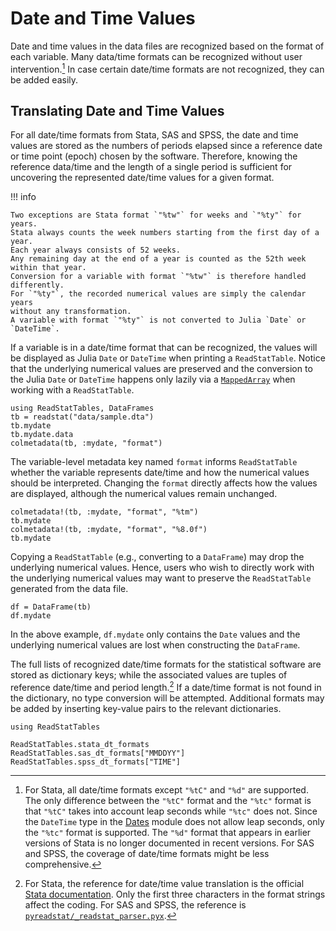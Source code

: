 # Date and Time Values

Date and time values in the data files are recognized based on
the format of each variable.
Many data/time formats can be recognized without user intervention.[^1]
In case certain date/time formats are not recognized,
they can be added easily.

## Translating Date and Time Values

For all date/time formats from Stata, SAS and SPSS,
the date and time values are stored as the numbers of periods elapsed
since a reference date or time point (epoch) chosen by the software.
Therefore, knowing the reference data/time and the length of a single period
is sufficient for uncovering the represented date/time values for a given format.

!!! info

    Two exceptions are Stata format `"%tw"` for weeks and `"%ty"` for years.
    Stata always counts the week numbers starting from the first day of a year.
    Each year always consists of 52 weeks.
    Any remaining day at the end of a year is counted as the 52th week within that year.
    Conversion for a variable with format `"%tw"` is therefore handled differently.
    For `"%ty"`, the recorded numerical values are simply the calendar years
    without any transformation.
    A variable with format `"%ty"` is not converted to Julia `Date` or `DateTime`.

If a variable is in a date/time format that can be recognized,
the values will be displayed as Julia `Date` or `DateTime`
when printing a `ReadStatTable`.
Notice that the underlying numerical values are preserved
and the conversion to the Julia `Date` or `DateTime` happens only lazily
via a [`MappedArray`](https://github.com/JuliaArrays/MappedArrays.jl)
when working with a `ReadStatTable`.

```@repl date
using ReadStatTables, DataFrames
tb = readstat("data/sample.dta")
tb.mydate
tb.mydate.data
colmetadata(tb, :mydate, "format")
```

The variable-level metadata key named `format` informs
`ReadStatTable` whether the variable represents date/time
and how the numerical values should be interpreted.
Changing the `format` directly affects how the values are displayed,
although the numerical values remain unchanged.

```@repl date
colmetadata!(tb, :mydate, "format", "%tm")
tb.mydate
colmetadata!(tb, :mydate, "format", "%8.0f")
tb.mydate
```

Copying a `ReadStatTable` (e.g., converting to a `DataFrame`)
may drop the underlying numerical values.
Hence, users who wish to directly work with the underlying numerical values
may want to preserve the `ReadStatTable` generated from the data file.

```@repl date
df = DataFrame(tb)
df.mydate
```

In the above example, `df.mydate` only contains the `Date` values
and the underlying numerical values are lost when constructing the `DataFrame`.

The full lists of recognized date/time formats for the statistical software
are stored as dictionary keys;
while the associated values are tuples of reference date/time and period length.[^2]
If a date/time format is not found in the dictionary,
no type conversion will be attempted.
Additional formats may be added by inserting key-value pairs to the relevant dictionaries.

```@setup time
using ReadStatTables
```

```@repl time
ReadStatTables.stata_dt_formats
ReadStatTables.sas_dt_formats["MMDDYY"]
ReadStatTables.spss_dt_formats["TIME"]
```

[^1]:

    For Stata, all date/time formats except `"%tC"` and `"%d"` are supported.
    The only difference between the `"%tC"` format and the `"%tc"` format
    is that `"%tC"` takes into account leap seconds while `"%tc"` does not.
    Since the `DateTime` type in the
    [Dates](https://docs.julialang.org/en/v1/stdlib/Dates/) module
    does not allow leap seconds,
    only the `"%tc"` format is supported.
    The `"%d"` format that appears in earlier versions of Stata
    is no longer documented in recent versions.
    For SAS and SPSS, the coverage of date/time formats might be less comprehensive.

[^2]:

    For Stata, the reference for date/time value translation is
    the official [Stata documentation](https://www.stata.com/help.cgi?datetime).
    Only the first three characters in the format strings affect the coding.
    For SAS and SPSS, the reference is
    [`pyreadstat/_readstat_parser.pyx`](https://github.com/Roche/pyreadstat/blob/master/pyreadstat/_readstat_parser.pyx).
